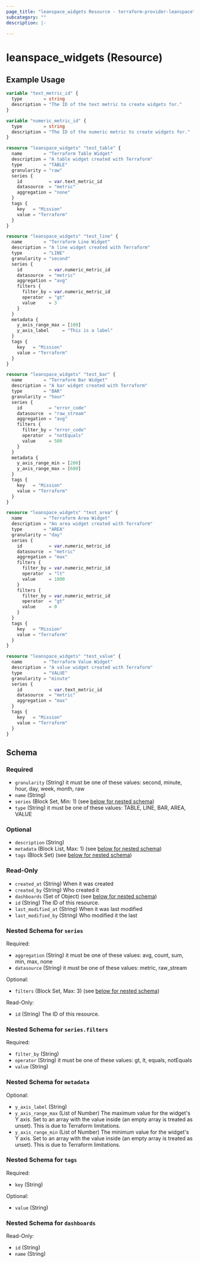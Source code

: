 ```yaml
---
page_title: "leanspace_widgets Resource - terraform-provider-leanspace"
subcategory: ""
description: |-
  
---
```


# leanspace_widgets (Resource)



## Example Usage

```terraform
variable "text_metric_id" {
  type        = string
  description = "The ID of the text metric to create widgets for."
}

variable "numeric_metric_id" {
  type        = string
  description = "The ID of the numeric metric to create widgets for."
}

resource "leanspace_widgets" "test_table" {
  name        = "Terraform Table Widget"
  description = "A table widget created with Terraform"
  type        = "TABLE"
  granularity = "raw"
  series {
    id          = var.text_metric_id
    datasource  = "metric"
    aggregation = "none"
  }
  tags {
    key   = "Mission"
    value = "Terraform"
  }
}

resource "leanspace_widgets" "test_line" {
  name        = "Terraform Line Widget"
  description = "A line widget created with Terraform"
  type        = "LINE"
  granularity = "second"
  series {
    id          = var.numeric_metric_id
    datasource  = "metric"
    aggregation = "avg"
    filters {
      filter_by = var.numeric_metric_id
      operator  = "gt"
      value     = 3
    }
  }
  metadata {
    y_axis_range_max = [100]
    y_axis_label     = "This is a label"
  }
  tags {
    key   = "Mission"
    value = "Terraform"
  }
}

resource "leanspace_widgets" "test_bar" {
  name        = "Terraform Bar Widget"
  description = "A bar widget created with Terraform"
  type        = "BAR"
  granularity = "hour"
  series {
    id          = "error_code"
    datasource  = "raw_stream"
    aggregation = "avg"
    filters {
      filter_by = "error_code"
      operator  = "notEquals"
      value     = 500
    }
  }
  metadata {
    y_axis_range_min = [200]
    y_axis_range_max = [600]
  }
  tags {
    key   = "Mission"
    value = "Terraform"
  }
}

resource "leanspace_widgets" "test_area" {
  name        = "Terraform Area Widget"
  description = "An area widget created with Terraform"
  type        = "AREA"
  granularity = "day"
  series {
    id          = var.numeric_metric_id
    datasource  = "metric"
    aggregation = "max"
    filters {
      filter_by = var.numeric_metric_id
      operator  = "lt"
      value     = 1000
    }
    filters {
      filter_by = var.numeric_metric_id
      operator  = "gt"
      value     = 0
    }
  }
  tags {
    key   = "Mission"
    value = "Terraform"
  }
}

resource "leanspace_widgets" "test_value" {
  name        = "Terraform Value Widget"
  description = "A value widget created with Terraform"
  type        = "VALUE"
  granularity = "minute"
  series {
    id          = var.text_metric_id
    datasource  = "metric"
    aggregation = "max"
  }
  tags {
    key   = "Mission"
    value = "Terraform"
  }
}
```

<!-- schema generated by tfplugindocs -->
## Schema

### Required

- `granularity` (String) it must be one of these values: second, minute, hour, day, week, month, raw
- `name` (String)
- `series` (Block Set, Min: 1) (see [below for nested schema](#nestedblock--series))
- `type` (String) it must be one of these values: TABLE, LINE, BAR, AREA, VALUE

### Optional

- `description` (String)
- `metadata` (Block List, Max: 1) (see [below for nested schema](#nestedblock--metadata))
- `tags` (Block Set) (see [below for nested schema](#nestedblock--tags))

### Read-Only

- `created_at` (String) When it was created
- `created_by` (String) Who created it
- `dashboards` (Set of Object) (see [below for nested schema](#nestedatt--dashboards))
- `id` (String) The ID of this resource.
- `last_modified_at` (String) When it was last modified
- `last_modified_by` (String) Who modified it the last

<a id="nestedblock--series"></a>
### Nested Schema for `series`

Required:

- `aggregation` (String) it must be one of these values: avg, count, sum, min, max, none
- `datasource` (String) it must be one of these values: metric, raw_stream

Optional:

- `filters` (Block Set, Max: 3) (see [below for nested schema](#nestedblock--series--filters))

Read-Only:

- `id` (String) The ID of this resource.

<a id="nestedblock--series--filters"></a>
### Nested Schema for `series.filters`

Required:

- `filter_by` (String)
- `operator` (String) it must be one of these values: gt, lt, equals, notEquals
- `value` (String)



<a id="nestedblock--metadata"></a>
### Nested Schema for `metadata`

Optional:

- `y_axis_label` (String)
- `y_axis_range_max` (List of Number) The maximum value for the widget's Y axis. Set to an array with the value inside (an empty array is treated as unset). This is due to Terraform limitations.
- `y_axis_range_min` (List of Number) The minimum value for the widget's Y axis. Set to an array with the value inside (an empty array is treated as unset). This is due to Terraform limitations.


<a id="nestedblock--tags"></a>
### Nested Schema for `tags`

Required:

- `key` (String)

Optional:

- `value` (String)


<a id="nestedatt--dashboards"></a>
### Nested Schema for `dashboards`

Read-Only:

- `id` (String)
- `name` (String)
